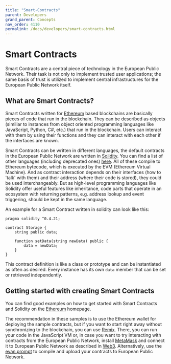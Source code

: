 ```yaml
---
title: "Smart-Contracts"
parent: Developers
grand_parent: Concepts
nav_order: 4110
permalink: /docs/developers/smart-contracts.html
---
```


# Smart Contracts

Smart Contracts are a central piece of technology in the European Public Network. Their task is not only to implement trusted user applications; the same basis of trust is utilized to implement central infrastructures for the European Public Network itself.

## What are Smart Contracts?
Smart Contracts written for [Ethereum](https://ethereum.org/) based blockchains are basically pieces of code that run in the blockchain. They can be described as objects (similiar to instances from object oriented programming languages like JavaScript, Python, C#, etc.) that run in the blockchain. Users can interact with them by using their functions and they can interact with each other if the interfaces are known.

Smart Contracts can be written in different languages, the default contracts in the European Public Network are written in [Solidity](http://solidity.readthedocs.io/en/latest/). You can find a list of other languages (including deprecated ones) [here](https://github.com/s-tikhomirov/smart-contract-languages#ethereum). All of these compile to Ethereum bytecode, which is executed by the EVM (Ethereum Virtual Machine). And as contract interaction depends on their interfaces (how to 'talk' with them) and their address (where their code is stored), they could be used interchangeably. But as high-level programming languages like Solidity offer useful features like inheritance, code parts that operate in an ecosystem with returning patterns, e.g. address lookup and event triggering, should be kept in the same language.

An example for a Smart Contract written in solidity can look like this:

```solidity
pragma solidity ^0.4.21;

contract Storage {
    string public data;

    function setData(string newData) public {
        data = newData;
    }
}
```

This contract definition is like a class or prototype and can be instantiated as often as desired. Every instance has its own ```data``` member that can be set or retrieved independently.


## Getting started with creating Smart Contracts
You can find good examples on how to get started with Smart Contracts and Solidity on the [Ethereum](https://ethereum.org/) homepage.

The recommendation in these samples is to use the Ethereum wallet for deploying the sample contracts, but if you want to start right away without synchronizing to the blockchain, you can use [Remix](https://remix.ethereum.org/). There, you can run your code in the JavaScript VM or, in case you want to try interacting with contracts from the European Public Network, install [MetaMask](https://metamask.io/) and connect it to European Public Network as described in [Web3](https://github.com/ethereum/web3.js). Alternatively, use the [evan.prompt](/docs/developers/tooling/evan.prompt.html) to compile and upload your contracts to European Public Network.
